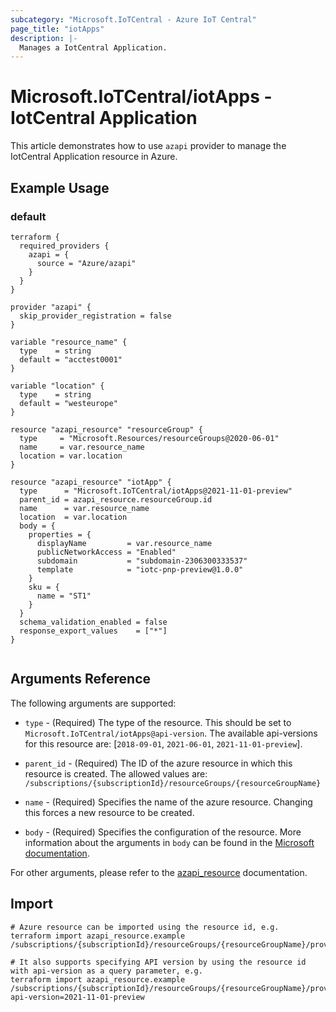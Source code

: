 ```yaml
---
subcategory: "Microsoft.IoTCentral - Azure IoT Central"
page_title: "iotApps"
description: |-
  Manages a IotCentral Application.
---
```


# Microsoft.IoTCentral/iotApps - IotCentral Application

This article demonstrates how to use `azapi` provider to manage the IotCentral Application resource in Azure.

## Example Usage

### default

```hcl
terraform {
  required_providers {
    azapi = {
      source = "Azure/azapi"
    }
  }
}

provider "azapi" {
  skip_provider_registration = false
}

variable "resource_name" {
  type    = string
  default = "acctest0001"
}

variable "location" {
  type    = string
  default = "westeurope"
}

resource "azapi_resource" "resourceGroup" {
  type     = "Microsoft.Resources/resourceGroups@2020-06-01"
  name     = var.resource_name
  location = var.location
}

resource "azapi_resource" "iotApp" {
  type      = "Microsoft.IoTCentral/iotApps@2021-11-01-preview"
  parent_id = azapi_resource.resourceGroup.id
  name      = var.resource_name
  location  = var.location
  body = {
    properties = {
      displayName         = var.resource_name
      publicNetworkAccess = "Enabled"
      subdomain           = "subdomain-2306300333537"
      template            = "iotc-pnp-preview@1.0.0"
    }
    sku = {
      name = "ST1"
    }
  }
  schema_validation_enabled = false
  response_export_values    = ["*"]
}


```



## Arguments Reference

The following arguments are supported:

* `type` - (Required) The type of the resource. This should be set to `Microsoft.IoTCentral/iotApps@api-version`. The available api-versions for this resource are: [`2018-09-01`, `2021-06-01`, `2021-11-01-preview`].

* `parent_id` - (Required) The ID of the azure resource in which this resource is created. The allowed values are:  
  `/subscriptions/{subscriptionId}/resourceGroups/{resourceGroupName}`

* `name` - (Required) Specifies the name of the azure resource. Changing this forces a new resource to be created.

* `body` - (Required) Specifies the configuration of the resource. More information about the arguments in `body` can be found in the [Microsoft documentation](https://learn.microsoft.com/en-us/azure/templates/Microsoft.IoTCentral/iotApps?pivots=deployment-language-terraform).

For other arguments, please refer to the [azapi_resource](https://registry.terraform.io/providers/Azure/azapi/latest/docs/resources/resource) documentation.

## Import

 ```shell
 # Azure resource can be imported using the resource id, e.g.
 terraform import azapi_resource.example /subscriptions/{subscriptionId}/resourceGroups/{resourceGroupName}/providers/Microsoft.IoTCentral/iotApps/{resourceName}
 
 # It also supports specifying API version by using the resource id with api-version as a query parameter, e.g.
 terraform import azapi_resource.example /subscriptions/{subscriptionId}/resourceGroups/{resourceGroupName}/providers/Microsoft.IoTCentral/iotApps/{resourceName}?api-version=2021-11-01-preview
 ```
